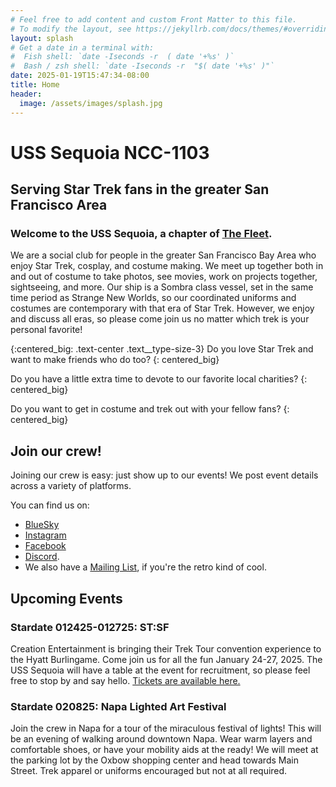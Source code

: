 ```yaml
---
# Feel free to add content and custom Front Matter to this file.
# To modify the layout, see https://jekyllrb.com/docs/themes/#overriding-theme-defaults
layout: splash
# Get a date in a terminal with:
#  Fish shell: `date -Iseconds -r  ( date '+%s' )` 
#  Bash / zsh shell: `date -Iseconds -r  "$( date '+%s' )"` 
date: 2025-01-19T15:47:34-08:00
title: Home
header:
  image: /assets/images/splash.jpg
---
```

# USS Sequoia NCC-1103
## Serving Star Trek fans in the greater San Francisco Area

### Welcome to the USS Sequoia, a chapter of [The Fleet](https://startrekthefleet.weebly.com/). 
We are a social club for people in the greater San Francisco Bay Area who enjoy Star Trek, cosplay, and costume making. We meet up together both in and out of costume to take photos, see movies, work on projects together, sightseeing, and more. Our ship is a Sombra class vessel, set in the same time period as Strange New Worlds, so our coordinated uniforms and costumes are contemporary with that era of Star Trek. However, we enjoy and discuss all eras, so please come join us no matter which trek is your personal favorite!

{:centered_big: .text-center .text__type-size-3}
Do you love Star Trek and want to make friends who do too?
{: centered_big}

Do you have a little extra time to devote to our favorite local charities?
{: centered_big}

Do you want to get in costume and trek out with your fellow fans?
{: centered_big}

## Join our crew!

Joining our crew is easy: just show up to our events! We post event details across a variety of platforms. 

You can find us on:

* [BlueSky](https://bsky.app/profile/usssequoia.bsky.social)
* [Instagram](https://www.instagram.com/usssequoia) 
* [Facebook](https://www.facebook.com/groups/1354360541894947/)
* [Discord](https://discord.gg/butyvBX9xF). 
* We also have a [Mailing List](https://groups.google.com/u/0/g/usssequoiacomms), if you're the retro kind of cool. 

## Upcoming Events
### Stardate 012425-012725: ST:SF
Creation Entertainment is bringing their Trek Tour convention experience to the Hyatt Burlingame. Come join us for all the fun January 24-27, 2025. The USS Sequoia will have a table at the event for recruitment, so please feel free to stop by and say hello. [Tickets are available here.](https://www.creationent.com/cal/st_sf/index.html)  

### Stardate 020825: Napa Lighted Art Festival
Join the crew in Napa for a tour of the miraculous festival of lights!
This will be an evening of walking around downtown Napa. Wear warm layers and comfortable shoes, or have your mobility aids at the ready! We will meet at the parking lot by the Oxbow shopping center and head towards Main Street. Trek apparel or uniforms encouraged but not at all required.  

